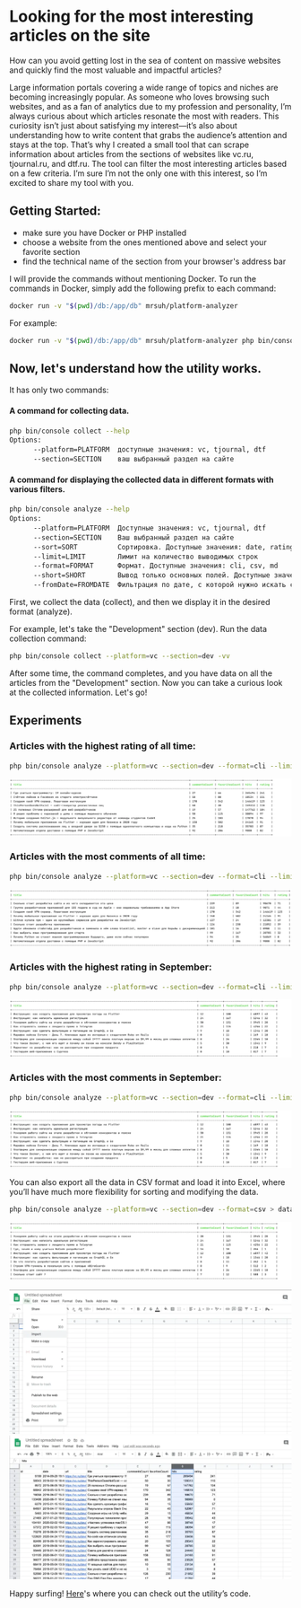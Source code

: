 # Looking for the most interesting articles on the site

How can you avoid getting lost in the sea of content on massive websites and quickly find the most valuable and impactful articles?

Large information portals covering a wide range of topics and niches are becoming increasingly popular. As someone who loves browsing such websites, and as a fan of analytics due to my profession and personality, I’m always curious about which articles resonate the most with readers.
This curiosity isn’t just about satisfying my interest—it’s also about understanding how to write content that grabs the audience’s attention and stays at the top.
That’s why I created a small tool that can scrape information about articles from the sections of websites like vc.ru, tjournal.ru, and dtf.ru. The tool can filter the most interesting articles based on a few criteria.
I’m sure I’m not the only one with this interest, so I’m excited to share my tool with you.

## Getting Started:
* make sure you have Docker or PHP installed
* choose a website from the ones mentioned above and select your favorite section
* find the technical name of the section from your browser's address bar

I will provide the commands without mentioning Docker. To run the commands in Docker, simply add the following prefix to each command:
```bash
docker run -v "$(pwd)/db:/app/db" mrsuh/platform-analyzer
```
For example:
```bash
docker run -v "$(pwd)/db:/app/db" mrsuh/platform-analyzer php bin/console collect --help
```

## Now, let's understand how the utility works.
It has only two commands:
#### A command for collecting data.
```bash
php bin/console collect --help
Options:
      --platform=PLATFORM  доступные значения: vc, tjournal, dtf
      --section=SECTION    ваш выбранный раздел на сайте
```

#### A command for displaying the collected data in different formats with various filters.
```bash
php bin/console analyze --help
Options:
      --platform=PLATFORM  Доступные значения: vc, tjournal, dtf
      --section=SECTION    Ваш выбранный раздел на сайте
      --sort=SORT          Сортировка. Доступные значения: date, rating, hits, commentsCount, favoritesCount
      --limit=LIMIT        Лимит на количество выводимых строк
      --format=FORMAT      Формат. Доступные значения: cli, csv, md
      --short=SHORT        Вывод только основных полей. Доступные значения: 0, 1
      --fromDate=FROMDATE  Фильтрация по дате, с которой нужно искать статьи. Формат даты: 2020-01-01
```

First, we collect the data (collect), and then we display it in the desired format (analyze).

For example, let's take the "Development" section (dev).
Run the data collection command:
```bash
php bin/console collect --platform=vc --section=dev -vv
```

After some time, the command completes, and you have data on all the articles from the "Development" section.
Now you can take a curious look at the collected information. Let's go!

## Experiments

### Articles with the highest rating of all time:
```bash
php bin/console analyze --platform=vc --section=dev --format=cli --limit=5 --sort=rating --short=1
```
![](./images/image-0.webp)

### Articles with the most comments of all time:
```bash
php bin/console analyze --platform=vc --section=dev --format=cli --limit=5 --sort=commentsCount --short=1
```
![](./images/image-1.webp)

### Articles with the highest rating in September:
```bash
php bin/console analyze --platform=vc --section=dev --format=cli --limit=5 --sort=rating --short=1 --fromDate=2020-09-01
```
![](./images/image-2.webp)

### Articles with the most comments in September:
```bash
php bin/console analyze --platform=vc --section=dev --format=cli --limit=5 --sort=commentsCount --short=1 --fromDate=2020-09-01
```
![](./images/image-2.webp)

You can also export all the data in CSV format and load it into Excel, where you’ll have much more flexibility for sorting and modifying the data.
```bash
php bin/console analyze --platform=vc --section=dev --format=csv > data.csv
```
![](./images/image-3.webp)

![](./images/image-4.webp)
![](./images/image-5.webp)

Happy surfing!
[Here](https://github.com/mrsuh/platform-analyzer)'s where you can check out the utility’s code.
